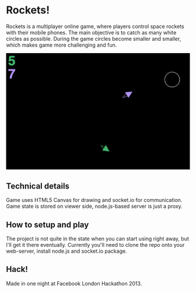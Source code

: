 # Rockets!

Rockets is a multiplayer online game, where players control space rockets with their mobile phones. The main objective is to catch as many white circles as possible. During the game circles become smaller and smaller, which makes game more challenging and fun.

![Screenshot](screenshot.png)

## Technical details

Game uses HTML5 Canvas for drawing and socket.io for communication. Game state is stored on viewer side, node.js-based server is just a proxy.

## How to setup and play

The project is not quite in the state when you can start using right away, but I'll get it there eventually. Currently you'll need to clone the repo onto your web-server, install node.js and socket.io package.

## Hack!

Made in one night at Facebook London Hackathon 2013.
